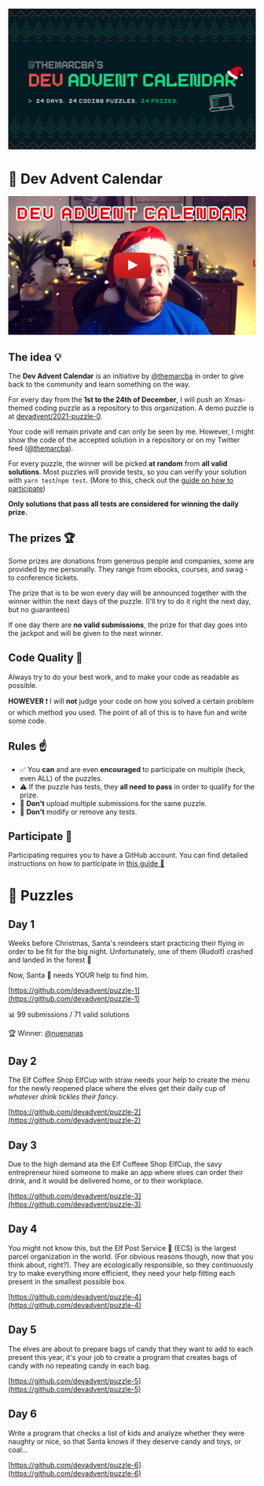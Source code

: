 ![](dac2021.jpg)

# 🎅 Dev Advent Calendar

[![Dev Advent Calendar Video Explaination](./youtube.jpg)](https://www.youtube.com/watch?v=AmtkdsTcHTo)

## The idea 💡

The **Dev Advent Calendar** is an initiative by [@themarcba](https://twitter.com/themarcba) in order to give back to the community and learn something on the way.

For every day from the **1st to the 24th of December**, I will push an Xmas-themed coding puzzle as a repository to this organization. A demo puzzle is at [devadvent/2021-puzzle-0](https://github.com/devadvent/2021-puzzle-0).

Your code will remain private and can only be seen by me. However, I might show the code of the accepted solution in a repository or on my Twitter feed ([@themarcba](https://twitter.com/themarcba)).

For every puzzle, the winner will be picked **at random** from **all valid solutions**. Most puzzles will provide tests, so you can verify your solution with `yarn test`/`npm test`. (More to this, check out the [guide on how to participate](CONTRIBUTING.md))

**Only solutions that pass all tests are considered for winning the daily prize.**

## The prizes 🏆

Some prizes are donations from generous people and companies, some are provided by me personally.
They range from ebooks, courses, and swag - to conference tickets.

The prize that is to be won every day will be announced together with the winner within the next days of the puzzle. (I'll try to do it right the next day, but no guarantees)

If one day there are **no valid submissions**, the prize for that day goes into the jackpot and will be given to the next winner.

## Code Quality 📐

Always try to do your best work, and to make your code as readable as possible.

**HOWEVER** ❗ I will **not** judge your code on how you solved a certain problem or which method you used. The point of all of this is to have fun and write some code.

## Rules ☝️

-   ✅ You **can** and are even **encouraged** to participate on multiple (heck, even ALL) of the puzzles.
-   ⚠️ If the puzzle has tests, they **all need to pass** in order to qualify for the prize.
-   🚫 **Don't** upload multiple submissions for the same puzzle.
-   🚫 **Don't** modify or remove any tests.

## Participate 🚀

Participating requires you to have a GitHub account.
You can find detailed instructions on how to participate in [this guide 📖](CONTRIBUTING.md)

# 🧩 Puzzles

## Day 1

Weeks before Christmas, Santa's reindeers start practicing their flying in order to be fit for the big night. Unfortunately, one of them (Rudolf) crashed and landed in the forest 🌲

Now, Santa 🎅 needs YOUR help to find him.

[https://github.com/devadvent/puzzle-1](https://github.com/devadvent/puzzle-1)

📊 99 submissions / 71 valid solutions

🏆 Winner: [@nuenanas](https://twitter.com/nuenanas)

## Day 2

The Elf Coffee Shop ElfCup with straw needs your help to create the menu for the newly reopened place where the elves get their daily cup of _whatever drink tickles their fancy_.

[https://github.com/devadvent/puzzle-2](https://github.com/devadvent/puzzle-2)

## Day 3

Due to the high demand ata the Elf Coffeee Shop ElfCup, the savy entrepreneur hired someone to make an app where elves can order their drink, and it would be delivered home, or to their workplace.

[https://github.com/devadvent/puzzle-3](https://github.com/devadvent/puzzle-3)

## Day 4

You might not know this, but the Elf Post Service 📯 (ECS) is the largest parcel organization in the world. (For obvious reasons though, now that you think about, right?). They are ecologically responsible, so they continuously try to make everything more efficient, they need your help fitting each present in the smallest possible box.

[https://github.com/devadvent/puzzle-4](https://github.com/devadvent/puzzle-4)

## Day 5

The elves are about to prepare bags of candy that they want to add to each present this year, it's your job to create a program that creates bags of candy with no repeating candy in each bag.

[https://github.com/devadvent/puzzle-5](https://github.com/devadvent/puzzle-5)

## Day 6

Write a program that checks a list of kids and analyze whether they were naughty or nice, so that Santa knows if they deserve candy and toys, or coal...

[https://github.com/devadvent/puzzle-6](https://github.com/devadvent/puzzle-6)
